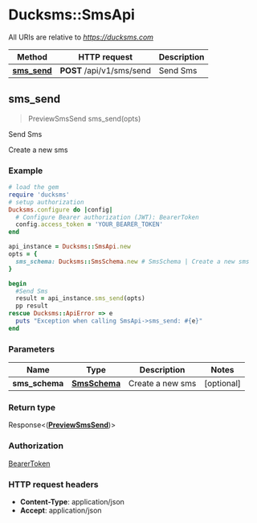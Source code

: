 # Ducksms::SmsApi

All URIs are relative to *https://ducksms.com*

Method | HTTP request | Description
------------- | ------------- | -------------
[**sms_send**](SmsApi.md#sms_send) | **POST** /api/v1/sms/send | Send Sms



## sms_send

> PreviewSmsSend sms_send(opts)

Send Sms

Create a new sms

### Example

```ruby
# load the gem
require 'ducksms'
# setup authorization
Ducksms.configure do |config|
  # Configure Bearer authorization (JWT): BearerToken
  config.access_token = 'YOUR_BEARER_TOKEN'
end

api_instance = Ducksms::SmsApi.new
opts = {
  sms_schema: Ducksms::SmsSchema.new # SmsSchema | Create a new sms
}

begin
  #Send Sms
  result = api_instance.sms_send(opts)
  pp result
rescue Ducksms::ApiError => e
  puts "Exception when calling SmsApi->sms_send: #{e}"
end
```

### Parameters


Name | Type | Description  | Notes
------------- | ------------- | ------------- | -------------
 **sms_schema** | [**SmsSchema**](SmsSchema.md)| Create a new sms | [optional] 

### Return type

Response<([**PreviewSmsSend**](PreviewSmsSend.md))>

### Authorization

[BearerToken](../README.md#BearerToken)

### HTTP request headers

- **Content-Type**: application/json
- **Accept**: application/json

